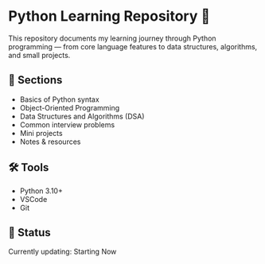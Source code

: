 # Python Learning Repository 🐍

This repository documents my learning journey through Python programming — from core language features to data structures, algorithms, and small projects.

## 📌 Sections
- Basics of Python syntax
- Object-Oriented Programming
- Data Structures and Algorithms (DSA)
- Common interview problems
- Mini projects
- Notes & resources

## 🛠️ Tools
- Python 3.10+
- VSCode
- Git

## 📅 Status
Currently updating: Starting Now
